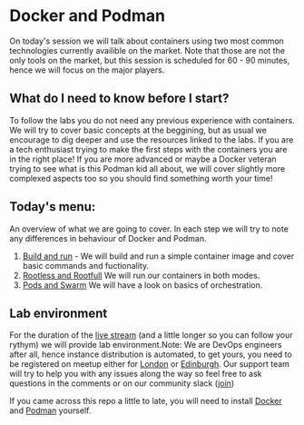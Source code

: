# Docker and Podman
On  today's session we will talk about containers using two most common technologies currently availible on the market. Note that those are not the only tools on the market, but this session is scheduled for 60 - 90 minutes, hence we will focus on the major players.
## What do I need to know before I start? 
To follow the labs you do not need any previous experience with containers. We will try to cover basic concepts at the beggining, but as usual we encourage to dig deeper and use the resources linked to the labs. If you are a tech enthusiast trying to make the first steps with the containers you are in the right place! If you are more advanced or maybe a Docker veteran trying to see what is this Podman kid all about, we will cover slightly more complexed aspects too so you should find something worth your time!

## Today's menu:
An overview of what we are going to cover. In each step we will try to note any differences in behaviour of Docker and Podman.
1. [Build and run](./lab_1/README.md) - We will build and run a simple container image and cover basic commands and fuctionality.
2. [Rootless and Rootfull](./lab_2/README.md)
We will run our containers in both modes.
3. [Pods and Swarm](./lab_3/README.md)
We will have a look on basics of orchestration.

## Lab environment
For the duration of the [live stream](https://youtu.be/4kyubEhGnNY) (and a little longer so you can follow your rythym) we will provide lab environment.Note: We are DevOps engineers after all, hence instance distribution is automated, to get yours, you need to be registered on meetup either for [London](https://www.meetup.com/DevOpsPlayground/events/280836280/) or [Edinburgh](https://www.meetup.com/DevOps-Playground-Edinburgh/events/280836288/). Our support team will try to help you with any issues along the way so feel free to ask questions in the comments or on our community slack ([join](https://join.slack.com/t/playgroundsupport/shared_invite/zt-eovp57xv-cufxkw~jKycbA_bvJ~~Zxw))

If you came across this repo a little to late, you will need to install [Docker](https://docs.docker.com/engine/install/) and [Podman](https://podman.io/getting-started/installation) yourself. 